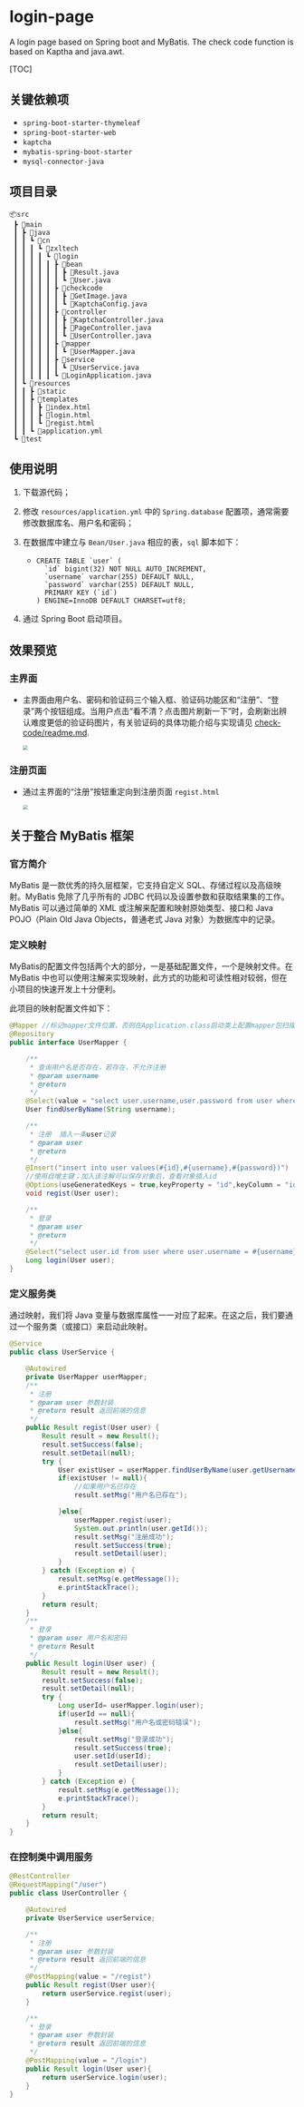 



# login-page

A login page based on Spring boot and MyBatis. The check code function is based on Kaptha and java.awt.

[TOC]

## 关键依赖项

- `spring-boot-starter-thymeleaf`
- `spring-boot-starter-web`
- `kaptcha`
- `mybatis-spring-boot-starter`
- `mysql-connector-java`

## 项目目录

```
📦src
 ┣ 📂main
 ┃ ┣ 📂java
 ┃ ┃ ┗ 📂cn
 ┃ ┃ ┃ ┗ 📂zxltech
 ┃ ┃ ┃ ┃ ┗ 📂login
 ┃ ┃ ┃ ┃ ┃ ┣ 📂bean
 ┃ ┃ ┃ ┃ ┃ ┃ ┣ 📜Result.java
 ┃ ┃ ┃ ┃ ┃ ┃ ┗ 📜User.java
 ┃ ┃ ┃ ┃ ┃ ┣ 📂checkcode
 ┃ ┃ ┃ ┃ ┃ ┃ ┣ 📜GetImage.java
 ┃ ┃ ┃ ┃ ┃ ┃ ┗ 📜KaptchaConfig.java
 ┃ ┃ ┃ ┃ ┃ ┣ 📂controller
 ┃ ┃ ┃ ┃ ┃ ┃ ┣ 📜KaptchaController.java
 ┃ ┃ ┃ ┃ ┃ ┃ ┣ 📜PageController.java
 ┃ ┃ ┃ ┃ ┃ ┃ ┗ 📜UserController.java
 ┃ ┃ ┃ ┃ ┃ ┣ 📂mapper
 ┃ ┃ ┃ ┃ ┃ ┃ ┗ 📜UserMapper.java
 ┃ ┃ ┃ ┃ ┃ ┣ 📂service
 ┃ ┃ ┃ ┃ ┃ ┃ ┗ 📜UserService.java
 ┃ ┃ ┃ ┃ ┃ ┗ 📜LoginApplication.java
 ┃ ┗ 📂resources
 ┃ ┃ ┣ 📂static
 ┃ ┃ ┣ 📂templates
 ┃ ┃ ┃ ┣ 📜index.html
 ┃ ┃ ┃ ┣ 📜login.html
 ┃ ┃ ┃ ┗ 📜regist.html
 ┃ ┃ ┗ 📜application.yml
 ┗ 📂test
```

## 使用说明

1. 下载源代码；

2. 修改 `resources/application.yml` 中的 `Spring.database` 配置项，通常需要修改数据库名、用户名和密码；

3. 在数据库中建立与 `Bean/User.java` 相应的表，`sql` 脚本如下：

   - ```mysql
     CREATE TABLE `user` (
       `id` bigint(32) NOT NULL AUTO_INCREMENT,
       `username` varchar(255) DEFAULT NULL,
       `password` varchar(255) DEFAULT NULL,
       PRIMARY KEY (`id`)
     ) ENGINE=InnoDB DEFAULT CHARSET=utf8;
     ```

4. 通过 Spring Boot 启动项目。

## 效果预览

### 主界面

- 主界面由用户名、密码和验证码三个输入框、验证码功能区和“注册”、“登录”两个按钮组成。当用户点击“看不清？点击图片刷新一下”时，会刷新出辨认难度更低的验证码图片，有关验证码的具体功能介绍与实现请见 [check-code/readme.md](https://github.com/XilinZhu/check-code).

  <img src="https://i.loli.net/2020/11/01/TLbzW9ENYUhepHs.png" style="zoom:50%;" />

### 注册页面

- 通过主界面的“注册”按钮重定向到注册页面 `regist.html`

  <img src="https://i.loli.net/2020/11/01/nNRWvJFI5PXcTAl.png" style="zoom:50%;" />



## 关于整合 MyBatis 框架

### 官方简介

MyBatis 是一款优秀的持久层框架，它支持自定义 SQL、存储过程以及高级映射。MyBatis 免除了几乎所有的 JDBC 代码以及设置参数和获取结果集的工作。MyBatis 可以通过简单的 XML 或注解来配置和映射原始类型、接口和 Java POJO（Plain Old Java Objects，普通老式 Java 对象）为数据库中的记录。

### 定义映射

MyBatis的配置文件包括两个大的部分，一是基础配置文件，一个是映射文件。在MyBatis 中也可以使用注解来实现映射，此方式的功能和可读性相对较弱，但在小项目的快速开发上十分便利。

此项目的映射配置文件如下：

```java
@Mapper //标记mapper文件位置，否则在Application.class启动类上配置mapper包扫描
@Repository
public interface UserMapper {

    /**
     * 查询用户名是否存在，若存在，不允许注册
     * @param username
     * @return
     */
    @Select(value = "select user.username,user.password from user where user.username=#{username}")
    User findUserByName(String username);

    /**
     * 注册  插入一条user记录
     * @param user
     * @return
     */
    @Insert("insert into user values(#{id},#{username},#{password})")
    //使用自增主键；加入该注解可以保存对象后，查看对象插入id
    @Options(useGeneratedKeys = true,keyProperty = "id",keyColumn = "id")
    void regist(User user);

    /**
     * 登录
     * @param user
     * @return
     */
    @Select("select user.id from user where user.username = #{username} and password = #{password}")
    Long login(User user);
}

```

### 定义服务类

通过映射，我们将 Java 变量与数据库属性一一对应了起来。在这之后，我们要通过一个服务类（或接口）来启动此映射。

```java
@Service
public class UserService {

    @Autowired
    private UserMapper userMapper;
    /**
     * 注册
     * @param user 参数封装
     * @return result 返回前端的信息
     */
    public Result regist(User user) {
        Result result = new Result();
        result.setSuccess(false);
        result.setDetail(null);
        try {
            User existUser = userMapper.findUserByName(user.getUsername());
            if(existUser != null){
                //如果用户名已存在
                result.setMsg("用户名已存在");

            }else{
                userMapper.regist(user);
                System.out.println(user.getId());
                result.setMsg("注册成功");
                result.setSuccess(true);
                result.setDetail(user);
            }
        } catch (Exception e) {
            result.setMsg(e.getMessage());
            e.printStackTrace();
        }
        return result;
    }
    /**
     * 登录
     * @param user 用户名和密码
     * @return Result
     */
    public Result login(User user) {
        Result result = new Result();
        result.setSuccess(false);
        result.setDetail(null);
        try {
            Long userId= userMapper.login(user);
            if(userId == null){
                result.setMsg("用户名或密码错误");
            }else{
                result.setMsg("登录成功");
                result.setSuccess(true);
                user.setId(userId);
                result.setDetail(user);
            }
        } catch (Exception e) {
            result.setMsg(e.getMessage());
            e.printStackTrace();
        }
        return result;
    }
}
```

### 在控制类中调用服务

```java
@RestController
@RequestMapping("/user")
public class UserController {

    @Autowired
    private UserService userService;

    /**
     * 注册
     * @param user 参数封装
     * @return result 返回前端的信息
     */
    @PostMapping(value = "/regist")
    public Result regist(User user){
        return userService.regist(user);
    }

    /**
     * 登录
     * @param user 参数封装
     * @return result 返回前端的信息
     */
    @PostMapping(value = "/login")
    public Result login(User user){
        return userService.login(user);
    }
}

```


